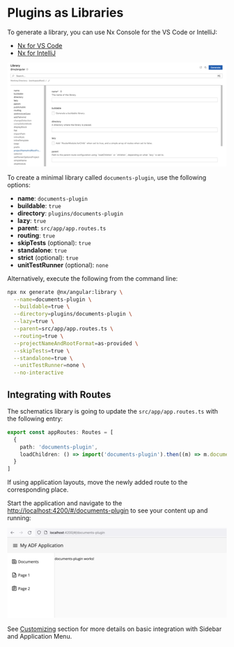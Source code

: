 # Plugins as Libraries

To generate a library, you can use Nx Console for the VS Code or IntelliJ:

- [Nx for VS Code](https://marketplace.visualstudio.com/items?itemName=nrwl.angular-console)
- [Nx for IntelliJ](https://plugins.jetbrains.com/plugin/21060-nx-console)

![Library Nx UI](./images/library-nx-ui.png)

To create a minimal library called `documents-plugin`, use the following options:

- **name**: `documents-plugin`
- **buildable**: `true`
- **directory**: `plugins/documents-plugin`
- **lazy**: `true`
- **parent**: `src/app/app.routes.ts`
- **routing**: `true`
- **skipTests** (optional): `true`
- **standalone**: `true`
- **strict** (optional): `true`
- **unitTestRunner** (optional): `none`

Alternatively, execute the following from the command line:

```sh
npx nx generate @nx/angular:library \
  --name=documents-plugin \
  --buildable=true \
  --directory=plugins/documents-plugin \
  --lazy=true \
  --parent=src/app/app.routes.ts \
  --routing=true \
  --projectNameAndRootFormat=as-provided \
  --skipTests=true \
  --standalone=true \
  --unitTestRunner=none \
  --no-interactive
```

## Integrating with Routes

The schematics library is going to update the `src/app/app.routes.ts` with the following entry:

```ts
export const appRoutes: Routes = [
  { 
    path: 'documents-plugin', 
    loadChildren: () => import('documents-plugin').then((m) => m.documentsPluginRoutes) 
  }
]
```

If using application layouts, move the newly added route to the corresponding place.

Start the application and navigate to the <http://localhost:4200/#/documents-plugin> to see your content up and running:

![Library Component at Runtime](./images/library-component-at-runtime.png)

See [Customizing](./customizing/entrypoints.md) section for more details on basic integration with Sidebar and Application Menu.
